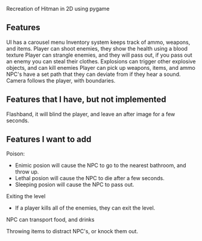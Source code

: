 Recreation of Hitman in 2D using pygame

## Features
UI has a carousel menu
Inventory system keeps track of ammo, weapons, and items.
Player can shoot enemies, they show the health using a blood texture
Player can strangle enemies, and they will pass out, if you pass out an enemy you can steal their clothes.
Explosions can trigger other explosive objects, and can kill enemies
Player can pick up weapons, items, and ammo
NPC's have a set path that they can deviate from if they hear a sound.
Camera follows the player, with boundaries.


## Features that I have, but not implemented
Flashband, it will blind the player, and leave an after image for a few seconds.

## Features I want to add
Poison:
* Enimic posion will cause the NPC to go to the nearest bathroom, and throw up.
* Lethal posion will cause the NPC to die after a few seconds.
* Sleeping posion will cause the NPC to pass out.

Exiting the level
* If a player kills all of the enemies, they can exit the level.

NPC can transport food, and drinks

Throwing items to distract NPC's, or knock them out.

